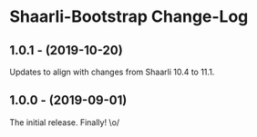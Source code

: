 Shaarli-Bootstrap Change-Log
============================

## 1.0.1 - (2019-10-20)
Updates to align with changes from Shaarli 10.4 to 11.1.

## 1.0.0 - (2019-09-01)
The initial release. Finally! \o/
